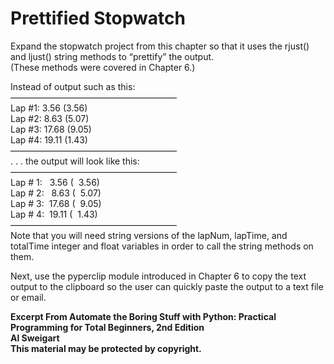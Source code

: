 
# Prettified Stopwatch

Expand the stopwatch project from this chapter so that it uses the rjust() and ljust() string methods to “prettify” the output.  
(These methods were covered in Chapter 6.)

Instead of output such as this:  
———————————————————  
Lap #1: 3.56 (3.56)  
Lap #2: 8.63 (5.07)  
Lap #3: 17.68 (9.05)  
Lap #4: 19.11 (1.43)  
———————————————————   
. . . the output will look like this:  
———————————————————  
Lap # 1:   3.56 (  3.56)  
Lap # 2:   8.63 (  5.07)  
Lap # 3:  17.68 (  9.05)  
Lap # 4:  19.11 (  1.43)  
———————————————————  
Note that you will need string versions of the lapNum, lapTime, and totalTime integer and float variables in order to call the string methods on them.

Next, use the pyperclip module introduced in Chapter 6 to copy the text output to the clipboard so the user can quickly paste the output to a text file or email.

**Excerpt From Automate the Boring Stuff with Python: Practical Programming for Total Beginners, 2nd Edition  
Al Sweigart  
This material may be protected by copyright.**